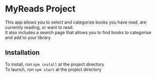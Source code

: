 # MyReads Project

This app allows you to select and categorize books you have read, are currently reading, or want to read.  
It also includes a search page that allows you to find books to categorise and add to your library.

## Installation

To install, run `npm install` at the project directory  
To launch, run `npm start` at the project directory